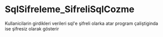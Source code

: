 # SqlSifreleme_SifreliSqlCozme
 Kullanicilarin girdikleri verileri sql'e şifreli olarka atar program çaliştiginda ise şifresiz olarak gösterir
